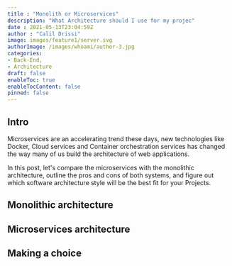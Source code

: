 ```yaml
---
title : "Monolith or Microservices"
description: "What Architecture should I use for my projec"
date : 2021-05-13T23:04:59Z
author : "Calil Drissi"
image: images/feature1/server.svg
authorImage: /images/whoami/author-3.jpg
categories:
- Back-End,
- Architecture 
draft: false
enableToc: true
enableTocContent: false
pinned: false
---
```


## Intro

Microservices are an accelerating trend these days, new technologies like Docker, Cloud services and Container orchestration services has changed the way many of us build the architecture of web applications. 

In this post, let's compare the microservices with the monolithic architecture, outline the pros and cons of both systems, and figure out which software architecture style will be the best fit for your Projects.


## Monolithic architecture




## Microservices architecture




## Making a choice